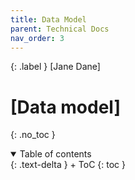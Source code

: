 ```yaml
---
title: Data Model
parent: Technical Docs
nav_order: 3
---
```


{: .label }
[Jane Dane]

# [Data model]
{: .no_toc }

<details open markdown="block">
{: .text-delta }
<summary>Table of contents</summary>
+ ToC
{: toc }
</details>
